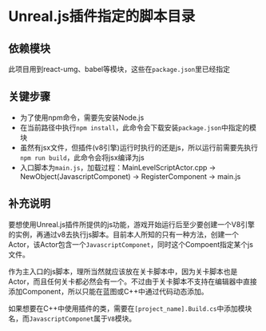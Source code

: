 # Unreal.js插件指定的脚本目录

## 依赖模块
此项目用到react-umg、babel等模块，这些在`package.json`里已经指定

## 关键步骤
- 为了使用npm命令，需要先安装Node.js
- 在当前路径中执行`npm install`，此命令会下载安装`package.json`中指定的模块
- 虽然有jsx文件，但插件(v8引擎)运行时执行的还是js，所以运行前需要先执行`npm run build`，此命令会将jsx编译为js
- 入口脚本为`main.js`，加载过程：MainLevelScriptActor.cpp -> NewObject(JavascriptComponet) -> RegisterComponent -> main.js

## 补充说明
要想使用Unreal.js插件所提供的js功能，游戏开始运行后至少要创建一个V8引擎的实例，再通过v8去执行js脚本。目前本人所知的只有一种方法，创建一个Actor，该Actor包含一个`JavascriptComponet`，同时这个Compoent指定某个js文件。

作为主入口的js脚本，理所当然就应该放在关卡脚本中，因为关卡脚本也是Actor，而且任何关卡都必然会有一个。不过由于关卡脚本不支持在编辑器中直接添加Component，所以只能在蓝图或C++中通过代码动态添加。

如果想要在C++中使用插件的类，需要在`[project_name].Build.cs`中添加模块名，而`JavascriptComponet`属于`V8`模块。